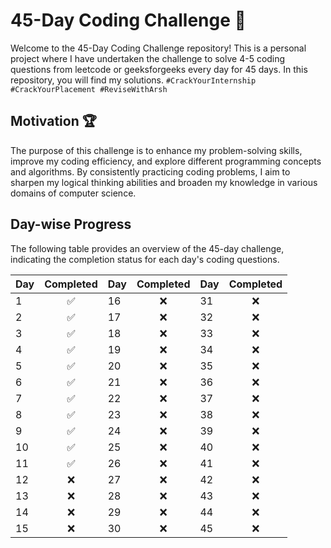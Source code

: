 # 45-Day Coding Challenge 🚩

Welcome to the 45-Day Coding Challenge repository! This is a personal project where I have undertaken the challenge to solve 4-5 coding questions from leetcode or geeksforgeeks every day for 45 days. In this repository, you will find my solutions.
```#CrackYourInternship #CrackYourPlacement #ReviseWithArsh```

## Motivation 🏆

The purpose of this challenge is to enhance my problem-solving skills, improve my coding efficiency, and explore different programming concepts and algorithms. By consistently practicing coding problems, I aim to sharpen my logical thinking abilities and broaden my knowledge in various domains of computer science.

## Day-wise Progress

The following table provides an overview of the 45-day challenge, indicating the completion status for each day's coding questions.

| Day | Completed | Day | Completed | Day | Completed |
|-----|:--------:|-----|:--------:|-----|:--------:|
| 1   |     ✅    | 16   |     ❌    | 31   |     ❌    |
| 2   |     ✅    | 17   |     ❌    | 32   |     ❌    |
| 3   |     ✅    | 18   |     ❌    | 33   |     ❌    |
| 4   |     ✅    | 19   |     ❌    | 34   |     ❌    |
| 5   |     ✅    | 20   |     ❌    | 35   |     ❌    |
| 6   |     ✅    | 21   |     ❌    | 36   |     ❌    |
| 7   |     ✅    | 22   |     ❌    | 37   |     ❌    |
| 8   |     ✅    | 23   |     ❌    | 38   |     ❌    |
| 9   |     ✅    | 24   |     ❌    | 39   |     ❌    |
| 10  |     ✅    | 25   |     ❌    | 40   |     ❌    |
| 11  |     ✅    | 26   |     ❌    | 41   |     ❌    |
| 12  |     ❌    | 27   |     ❌    | 42   |     ❌    |
| 13  |     ❌    | 28   |     ❌    | 43   |     ❌    |
| 14  |     ❌    | 29   |     ❌    | 44   |     ❌    |
| 15  |     ❌    | 30   |     ❌    | 45   |     ❌    |

